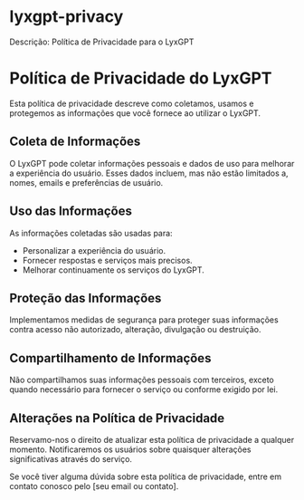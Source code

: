 # lyxgpt-privacy
Descrição: Política de Privacidade para o LyxGPT

<!DOCTYPE html>
<html lang="pt-BR">
<head>
    <meta charset="UTF-8">
    <meta name="viewport" content="width=device-width, initial-scale=1.0">
    <title>Política de Privacidade do LyxGPT</title>
</head>
<body>
    <h1>Política de Privacidade do LyxGPT</h1>
    <p>Esta política de privacidade descreve como coletamos, usamos e protegemos as informações que você fornece ao utilizar o LyxGPT.</p>
    <h2>Coleta de Informações</h2>
    <p>O LyxGPT pode coletar informações pessoais e dados de uso para melhorar a experiência do usuário. Esses dados incluem, mas não estão limitados a, nomes, emails e preferências de usuário.</p>
    <h2>Uso das Informações</h2>
    <p>As informações coletadas são usadas para:</p>
    <ul>
        <li>Personalizar a experiência do usuário.</li>
        <li>Fornecer respostas e serviços mais precisos.</li>
        <li>Melhorar continuamente os serviços do LyxGPT.</li>
    </ul>
    <h2>Proteção das Informações</h2>
    <p>Implementamos medidas de segurança para proteger suas informações contra acesso não autorizado, alteração, divulgação ou destruição.</p>
    <h2>Compartilhamento de Informações</h2>
    <p>Não compartilhamos suas informações pessoais com terceiros, exceto quando necessário para fornecer o serviço ou conforme exigido por lei.</p>
    <h2>Alterações na Política de Privacidade</h2>
    <p>Reservamo-nos o direito de atualizar esta política de privacidade a qualquer momento. Notificaremos os usuários sobre quaisquer alterações significativas através do serviço.</p>
    <p>Se você tiver alguma dúvida sobre esta política de privacidade, entre em contato conosco pelo [seu email ou contato].</p>
</body>
</html>
